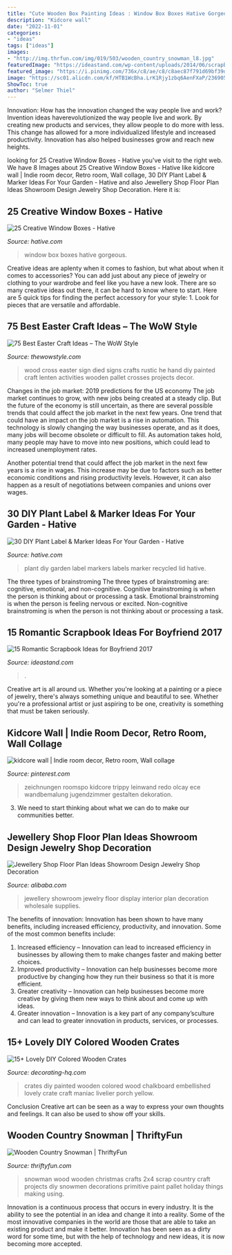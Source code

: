 ```yaml
---
title: "Cute Wooden Box Painting Ideas : Window Box Boxes Hative Gorgeous"
description: "Kidcore wall"
date: "2022-11-01"
categories:
- "ideas"
tags: ["ideas"]
images:
- "http://img.thrfun.com/img/019/503/wooden_country_snowman_l8.jpg"
featuredImage: "https://ideastand.com/wp-content/uploads/2014/06/scrapbook-ideas-for-boyfriend/8-romantic-scrapbook-ideas.jpg"
featured_image: "https://i.pinimg.com/736x/c8/ae/c8/c8aec87f791d69bf39d4fa042bf79d07.jpg"
image: "https://sc01.alicdn.com/kf/HTB1WcBha.LrK1Rjy1zbq6AenFXaP/236905571/HTB1WcBha.LrK1Rjy1zbq6AenFXaP.jpg"
ShowToc: true
author: "Selmer Thiel"
---
```



Innovation: How has the innovation changed the way people live and work?
Invention ideas haverevolutionized the way people live and work. By creating new products and services, they allow people to do more with less. This change has allowed for a more individualized lifestyle and increased productivity. Innovation has also helped businesses grow and reach new heights.

	

		
looking for 25 Creative Window Boxes - Hative you've visit to the right web. We have 8 Images about 25 Creative Window Boxes - Hative like kidcore wall | Indie room decor, Retro room, Wall collage, 30 DIY Plant Label &amp; Marker Ideas For Your Garden - Hative and also Jewellery Shop Floor Plan Ideas Showroom Design Jewelry Shop Decoration. Here it is:
		
    
## 25 Creative Window Boxes - Hative

<img loading=lazy src="https://hative.com/wp-content/uploads/2016/04/window-box/19-window-box-ideas.jpg" onerror="this.onerror=null;this.src='https://tse2.mm.bing.net/th?id=OIP.j9aspp5vXGobwEHvZwfRbgHaJ7&amp;pid=15.1';" alt="25 Creative Window Boxes - Hative">

_Source: hative.com_

>window box boxes hative gorgeous. 

	

Creative ideas are aplenty when it comes to fashion, but what about when it comes to accessories? You can add just about any piece of jewelry or clothing to your wardrobe and feel like you have a new look. There are so many creative ideas out there, it can be hard to know where to start. Here are 5 quick tips for finding the perfect accessory for your style: 1. Look for pieces that are versatile and affordable.

    
## 75 Best Easter Craft Ideas – The WoW Style

<img loading=lazy src="http://thewowstyle.com/wp-content/uploads/2015/01/Rustic-hand-painted-wood-Easter-sign-with-cross.jpg" onerror="this.onerror=null;this.src='https://tse3.mm.bing.net/th?id=OIP.hXZnrfBRpt650eGutIgXKgHaPA&amp;pid=15.1';" alt="75 Best Easter Craft Ideas – The WoW Style">

_Source: thewowstyle.com_

>wood cross easter sign died signs crafts rustic he hand diy painted craft lenten activities wooden pallet crosses projects decor. 

	

Changes in the job market: 2019 predictions for the US economy
The job market continues to grow, with new jobs being created at a steady clip. But the future of the economy is still uncertain, as there are several possible trends that could affect the job market in the next few years. 
One trend that could have an impact on the job market is a rise in automation. This technology is slowly changing the way businesses operate, and as it does, many jobs will become obsolete or difficult to fill. As automation takes hold, many people may have to move into new positions, which could lead to increased unemployment rates. 

Another potential trend that could affect the job market in the next few years is a rise in wages. This increase may be due to factors such as better economic conditions and rising productivity levels. However, it can also happen as a result of negotiations between companies and unions over wages.

    
## 30 DIY Plant Label &amp; Marker Ideas For Your Garden - Hative

<img loading=lazy src="https://hative.com/wp-content/uploads/2016/05/plant-labels/39-diy-plant-label-ideas.jpg" onerror="this.onerror=null;this.src='https://tse2.mm.bing.net/th?id=OIP.ZKaRyYHAbyycW9abl3DfRQHaKS&amp;pid=15.1';" alt="30 DIY Plant Label &amp; Marker Ideas For Your Garden - Hative">

_Source: hative.com_

>plant diy garden label markers labels marker recycled lid hative. 

	

The three types of brainstroming
The three types of brainstroming are: cognitive, emotional, and non-cognitive. Cognitive brainstroming is when the person is thinking about or processing a task. Emotional brainstroming is when the person is feeling nervous or excited. Non-cognitive brainstroming is when the person is not thinking about or processing a task.

    
## 15 Romantic Scrapbook Ideas For Boyfriend 2017

<img loading=lazy src="https://ideastand.com/wp-content/uploads/2014/06/scrapbook-ideas-for-boyfriend/8-romantic-scrapbook-ideas.jpg" onerror="this.onerror=null;this.src='https://tse1.mm.bing.net/th?id=OIP.sz5gww3kaa5K4gcRXpQKmAHaJ6&amp;pid=15.1';" alt="15 Romantic Scrapbook Ideas for Boyfriend 2017">

_Source: ideastand.com_

>. 

	

Creative art is all around us. Whether you're looking at a painting or a piece of jewelry, there's always something unique and beautiful to see. Whether you're a professional artist or just aspiring to be one, creativity is something that must be taken seriously.

    
## Kidcore Wall | Indie Room Decor, Retro Room, Wall Collage

<img loading=lazy src="https://i.pinimg.com/736x/c8/ae/c8/c8aec87f791d69bf39d4fa042bf79d07.jpg" onerror="this.onerror=null;this.src='https://tse3.mm.bing.net/th?id=OIP.UMyC0wSs1ggYVP7URpgnZQHaJ3&amp;pid=15.1';" alt="kidcore wall | Indie room decor, Retro room, Wall collage">

_Source: pinterest.com_

>zeichnungen roomspo kidcore trippy leinwand redo olcay ece wandbemalung jugendzimmer gestalten dekoration. 

	

3. We need to start thinking about what we can do to make our communities better.

    
## Jewellery Shop Floor Plan Ideas Showroom Design Jewelry Shop Decoration

<img loading=lazy src="https://sc01.alicdn.com/kf/HTB1WcBha.LrK1Rjy1zbq6AenFXaP/236905571/HTB1WcBha.LrK1Rjy1zbq6AenFXaP.jpg" onerror="this.onerror=null;this.src='https://tse2.mm.bing.net/th?id=OIP.T-PenuyP0OtLaxPVlj6v6QHaFj&amp;pid=15.1';" alt="Jewellery Shop Floor Plan Ideas Showroom Design Jewelry Shop Decoration">

_Source: alibaba.com_

>jewellery showroom jewelry floor display interior plan decoration wholesale supplies. 

	

The benefits of innovation:
Innovation has been shown to have many benefits, including increased efficiency, productivity, and innovation. Some of the most common benefits include: 
1. Increased efficiency – Innovation can lead to increased efficiency in businesses by allowing them to make changes faster and making better choices. 
2. Improved productivity – Innovation can help businesses become more productive by changing how they run their business so that it is more efficient. 
3. Greater creativity – Innovation can help businesses become more creative by giving them new ways to think about and come up with ideas. 
4. Greater innovation – Innovation is a key part of any company’sculture and can lead to greater innovation in products, services, or processes.

    
## 15+ Lovely DIY Colored Wooden Crates

<img loading=lazy src="http://decorating-hq.com/wp-content/uploads/colored-wooden-crates-13.jpg" onerror="this.onerror=null;this.src='https://tse1.mm.bing.net/th?id=OIP.6KEW-qxUc6FrK6RRJ_olVAHaKh&amp;pid=15.1';" alt="15+ Lovely DIY Colored Wooden Crates">

_Source: decorating-hq.com_

>crates diy painted wooden colored wood chalkboard embellished lovely crate craft maniac livelier porch yellow. 

	

Conclusion
Creative art can be seen as a way to express your own thoughts and feelings. It can also be used to show off your skills.

    
## Wooden Country Snowman | ThriftyFun

<img loading=lazy src="http://img.thrfun.com/img/019/503/wooden_country_snowman_l8.jpg" onerror="this.onerror=null;this.src='https://tse4.mm.bing.net/th?id=OIP.0cFIJ7Y1ZiqoUwSceM8CuAAAAA&amp;pid=15.1';" alt="Wooden Country Snowman | ThriftyFun">

_Source: thriftyfun.com_

>snowman wood wooden christmas crafts 2x4 scrap country craft projects diy snowmen decorations primitive paint pallet holiday things making using. 

	

Innovation is a continuous process that occurs in every industry. It is the ability to see the potential in an idea and change it into a reality. Some of the most innovative companies in the world are those that are able to take an existing product and make it better. Innovation has been seen as a dirty word for some time, but with the help of technology and new ideas, it is now becoming more accepted.

